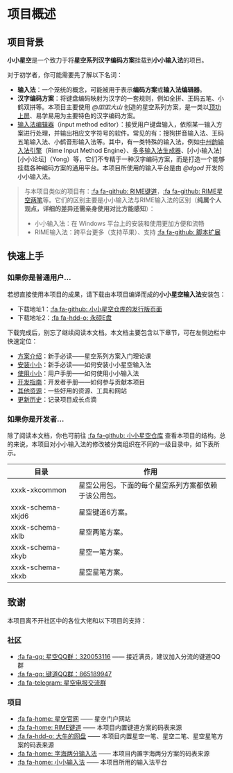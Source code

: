 # 项目概述

## 项目背景

**小小星空**是一个致力于将**星空系列汉字编码方案**挂载到**小小输入法**的项目。

对于初学者，你可能需要先了解以下名词：

* **输入法**：一个笼统的概念，可能被用于表示**编码方案**或**输入法编辑器**。
* **汉字编码方案**：将键盘编码映射为汉字的一套规则，例如全拼、王码五笔、小鹤双拼等。本项目主要使用 *@吅吅大山* 创造的星空系列方案，是一类以[顶功上屏](https://zhuanlan.zhihu.com/p/291029476)、易学易用为主要特色的汉字编码方案。
* [输入法编辑器](https://docs.microsoft.com/zh-cn/windows/uwp/design/input/input-method-editors)（input method editor）：接受用户键盘输入，依照某一输入方案进行处理，并输出相应文字符号的软件。常见的有：搜狗拼音输入法、王码五笔输入法、小鹤音形输入法等。其中，有一类特殊的输入法，例如[中州韵输入法引擎](https://rime.im/)（Rime Input Method Engine）、[多多输入法生成器](https://www.chinput.com/portal.php)、[小小输入法][小小论坛]（Yong）等，它们不专精于一种汉字编码方案，而是打造一个能够挂载各种编码方案的通用平台。本项目所使用的输入平台是由 *@dgod* 开发的小小输入法。

> 与本项目类似的项目有：[:fa fa-github: RIME键道][RIME键道仓库]，[:fa fa-github: RIME星空两笔](https://gitee.com/morler/rime_xklb)等。它们的区别主要是小小输入法与RIME输入法的区别（**纯属个人观点，详细的差异还需亲身使用对比方能感知**）：
> * 小小输入法：在 Windows 平台上的安装和使用更加方便和流畅
> * RIME输入法：跨平台更多（支持苹果）、支持 [:fa fa-github: 脚本扩展](https://github.com/tswwe/my-rime-lua)

## 快速上手

### 如果你是普通用户...

若想直接使用本项目的成果，请下载由本项目编译而成的**小小星空输入法**安装包：

* 下载地址1：[:fa fa-github: 小小星空仓库的发行版页面](https://github.com/xkinput/xxxk/releases)
* 下载地址2：[:fa fa-hdd-o: 永硕E盘][小小星空网盘]

下载完成后，别忘了继续阅读本文档。本文档主要包含以下章节，可在左侧边栏中快速定位：

* [方案介绍](schema.md)：新手必读——星空系列方案入门理论课
* [安装小小](install.md)：新手必读——如何安装小小星空输入法
* [使用小小](usage.md)：用户手册——如何使用小小输入法
* [开发指南](develop.md)：开发者手册——如何参与贡献本项目
* [其他资源](res.md)：一些好用的资源、工具和网站
* [更新历史](history.md)：记录项目成长点滴

### 如果你是开发者...

除了阅读本文档，你也可前往 [:fa fa-github: 小小星空仓库][小小星空仓库] 查看本项目的结构。总的来说，本项目对小小输入法的修改被分类组织在不同的一级目录中，如下表所示。

| 目录              | 作用                                                 |
| ----------------- | ---------------------------------------------------- |
| xxxk-xkcommon     | 星空公用包。下面的每个星空系列方案都依赖于该公用包。 |
| xxxk-schema-xkjd6 | 星空键道6方案。                                      |
| xxxk-schema-xklb  | 星空两笔方案。                                       |
| xxxk-schema-xkyb  | 星空一笔方案。                                       |
| xxxk-schema-xkxb  | 星空星笔方案。                                       |

## 致谢

本项目离不开社区中的各位大佬和以下项目的支持：

### 社区

* [:fa fa-qq: 星空QQ群：320053116][星空QQ群] —— 接近满员，建议加入分流的键道QQ群
* [:fa fa-qq: 键道QQ群：865189947][键道QQ群]
* [:fa fa-telegram: 星空电报交流群][星空电报群]

### 项目

* [:fa fa-home: 星空官网][星空官网] —— 星空门户网站
* [:fa fa-home: RIME键道](https://github.com/xkinput/Rime_JD) —— 本项目内置键道方案的码表来源
* [:fa fa-hdd-o: 大牛的网盘](http://daniushuangpin.ysepan.com) —— 本项目内置星空一笔、星空二笔、星空星笔方案的码表来源
* [:fa fa-home: 字海两分输入法](http://cheonhyeong.com/Simplified/download.html) —— 本项目内置字海两分方案的码表来源
* [:fa fa-home: 小小输入法][小小输入法论坛] —— 本项目所用的输入法平台

[星空QQ群]: https://jq.qq.com/?_wv=1027&k=5tVcZlL
[键道QQ群]: https://jq.qq.com/?_wv=1027&k=WxhhXU6u
[星空电报群]: https://t.me/xkinput

[星空官网]: https://xkinput.github.io
[RIME键道文档]: https://pingshunhuangalex.gitbook.io/rime-xkjd
[RIME键道仓库]: https://github.com/xkinput/Rime_JD

[小小星空首页]: https://xkinput.github.io/xxxk-help
[小小星空仓库]: https://github.com/xkinput/xxxk
[小小星空网盘]: http://xxxk.ys168.com/

[小小输入法网盘]: http://yongim.ys168.com
[小小输入法论坛]:http://yong.dgod.net
[小小输入法仓库]: https://github.com/dgod/yong
